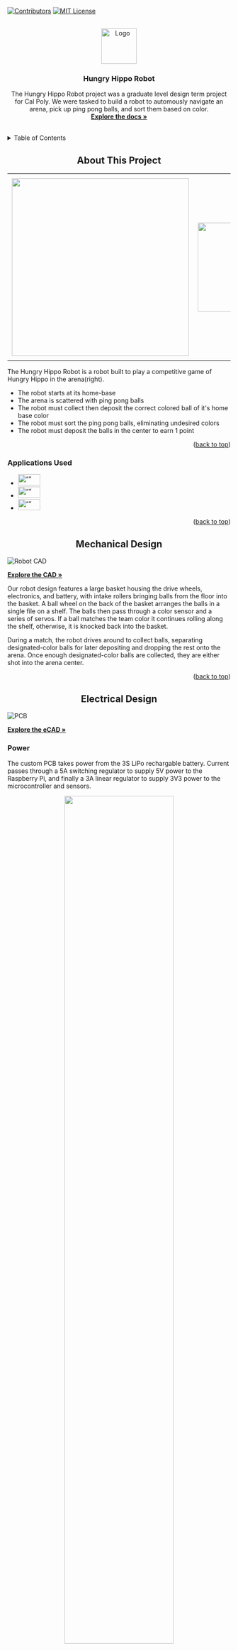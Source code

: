 <!-- Improved compatibility of back to top link: See: https://github.com/othneildrew/Best-README-Template/pull/73 -->
<a name="readme-top"></a>
<!--
*** Thanks for checking out the Best-README-Template. If you have a suggestion
*** that would make this better, please fork the repo and create a pull request
*** or simply open an issue with the tag "enhancement".
*** Don't forget to give the project a star!
*** Thanks again! Now go create something AMAZING! :D
-->



<!-- PROJECT SHIELDS -->
<!--
*** I'm using markdown "reference style" links for readability.
*** Reference links are enclosed in brackets [ ] instead of parentheses ( ).
*** See the bottom of this document for the declaration of the reference variables
*** for contributors-url, forks-url, etc. This is an optional, concise syntax you may use.
*** https://www.markdownguide.org/basic-syntax/#reference-style-links
-->
[![Contributors][contributors-shield]][contributors-url]
[![MIT License][license-shield]][license-url]


<!-- PROJECT LOGO -->
<br />
<div align="center">
  <a href="https://github.com/tommy20gun/Hungry-Hippo-Robot">
    <img src="images/logo.png" alt="Logo" width="80" height="80">
  </a>

<h3 align="center">Hungry Hippo Robot</h3>

  <p align="center">
    The Hungry Hippo Robot project was a graduate level design term project for Cal Poly. We were tasked to build a robot to automously navigate an arena, pick up ping pong balls, and sort them based on color.
    <br />
    <a href="https://github.com/tommy20gun/Hungry-Hippo-Robot"><strong>Explore the docs »</strong></a>
    <br />
    <br />
  </p>
</div>

<!-- TABLE OF CONTENTS -->
<details>
  <summary>Table of Contents</summary>
  <ol>
    <li>
      <a href="#about-the-project">About The Project</a>
      <ul>
        <li><a href="#Applications-used">Applications Used</a></li>
      </ul>
    </li>
    </li>
    <li><a href="#Mechanical-Design">Mechanical Design</a></li>
    <li><a href="#Electrical-Design">Electrical Design</a></li>
    <li><a href="#Software-Implementation">Software Implementation</a></li>
    <li><a href="#license">License</a></li>
    <li><a href="#contact">Contact</a></li>
    <li><a href="#acknowledgments">Acknowledgments</a></li>
  </ol>
</details>



<!-- ABOUT THE PROJECT -->
<h2 align="center">About This Project</h2>




<div id="image-table">
    <table>
	    <tr>
    	    <td style="padding:10px">
        	    <img src="images\robotworking.gif.gif" width="400"/>
      	    </td>
            <td style="padding:10px">
            	<img src="images\arena.PNG" width="200"/>
            </td>
        </tr>
    </table>
</div>
<!--![Product Name Screen Shot][coverpage]
![Product Name Screen Shot][back]-->



The Hungry Hippo Robot is a robot built to play a competitive game of Hungry Hippo in the arena(right). 
* The robot starts at its home-base
* The arena is scattered with ping pong balls
* The robot must collect then deposit the correct colored ball of it's home base color
* The robot must sort the ping pong balls, eliminating undesired colors
* The robot must deposit the balls in the center to earn 1 point





<p align="right">(<a href="#readme-top">back to top</a>)</p>



### Applications Used

* [<img src="images/stm32cubeIDE.PNG" alt= “” width="50" height="25">][STM32Cube-url]
*  [<img src="images/opencvlogo.PNG" alt= “” width="50" height="25">][OpenCV-url]
*  [<img src="images/raspberrypi.PNG" alt= “” width="50" height="25">][raspberrypi-url]
<p align="right">(<a href="#readme-top">back to top</a>)</p>

<!-- Mechanical Design -->
<h2 align="center">Mechanical Design</h2>




![Robot CAD][robot_cad]

<a href="https://drive.google.com/drive/folders/1YNU8u0PBZDRhuVai56NaG6UMePA88sIG?usp=sharing"><strong>Explore the CAD » </strong> </a>

Our robot design features a large basket housing the drive wheels, electronics, and battery, with intake rollers bringing balls from the floor into the basket. A ball wheel on the back of the basket arranges the balls in a single file on a shelf. The balls then pass through a color sensor and a series of servos. If a ball matches the team color it continues rolling along the shelf, otherwise, it is knocked back into the basket. 

During a match, the robot drives around to collect balls, separating designated-color balls for later depositing and dropping the rest onto the arena. Once enough designated-color balls are collected, they are either shot into the arena center.

<p align="right">(<a href="#readme-top">back to top</a>)</p>

<!-- Electronic Design -->
<h2 align="center">Electrical Design</h2>


![PCB][pcb]

<a href="https://github.com/tommy20gun/Hungry-Hippo-Robot"><strong>Explore the eCAD » </strong> </a>

### Power
The custom PCB takes power from the 3S LiPo rechargable battery. Current passes through a 5A switching regulator to supply 5V power to the Raspberry Pi, and finally a 3A linear regulator to supply 3V3 power to the microcontroller and sensors. 
<p align="center">
  <img src="images/robotback.jpg" alt="" width="70%" height="70%">
</p>

### Features
* 5 motor outputs
* 2 servo outputs
* 9 microcontroller header pins
* Hall sensor input
* UART6 communication with the ST Link
* UART 1 communication with the Raspberry Pi
* I2C line
* Many extra JST connectors for 3.3V, 5V, and 12V power. 
* Emergency 10 Headers for motor input only  



### Sensors

* The ambient light sensor using ADC
* The color sensor using I2C
* Hall sensor using GPIO Input
* Kill Switch using GPIO External Interrupt triggered by Raspberry Pi





<p align="right">(<a href="#readme-top">back to top</a>)</p>

<!-- Software Implementation -->
<h2 align="center">Software Implementation</h2>



### Achieving Wireless Communication

![wirelesscommunication][wirelesscom]

The robot connects to a computer in 3 steps. First, we use UART to connect a Raspberry Pi to the MCU. The Raspberry Pi hosts a server, which a computer, a camera, and the raspberry Pi itself can connect to. This enables communication between the computer running Python and the Robot. 


### STM32IDE - C++

The C++ code implements a finite state machine in the main loop with 4 states.

**State 0**: Start state. In this state, the robot does nothing except wait for a signal to start. A GPIO interrupt triggered by the Raspberry PI (triggered by the user) brings the state machine to state 1.

**State 1**: 

![robotstate1][robotstate1]

The robot looks for a ball and moves towards it if it finds one.

Here, the crux of the logic is inside the python scripts that were written for the robot. Here is where the UART1 Receive Interrupt is active. The robot will actively take motor duty cycle data given by the CPython program through UART1 to know how to drive itself. 

Code in C++ only contains checking on the ADC reading of the light sensor. If the light reading falls below a certain threshold, the state machine will move into state 2.

State 2:

![robotstate2][robotstate2]

The purpose of state 2 is to correct the robot if it runs out of the arena. The robot will move backwards in state 2. 

The light sensor has a threshold value of 400 units that, when the reading is below, will automatically trigger the robot into state 2. When the sensor is faced downward, the light value should only drop below 400 units when the robot moves outside of the arena. 


**State 3** 

<div id="image-table">
    <table>
	    <tr>
    	    <td style="padding:10px">
        	    <img src="images/colorsensor%20blue%20-%20Made%20with%20Clipchamp.gif" width="300"/>
      	    </td>
            <td style="padding:10px">
            	<img src="images/redball%20-%20Made%20with%20Clipchamp.gif" width="300"/>
            </td>
        </tr>
    </table>
</div>

Blue ping pong ball (left), Red Ping pong ball (right).

This is the ball sorting state. The color sensor is an I2C device that returns values of RGB based on what it sees. The determineColor() function selects the RGB value with the biggest magnitude and determines the ball’s color based on the color with the biggest signal. A blue ping pong ball will trigger the left servo. A red ping pong ball will trigger the right servo. A green ping pong ball resets the servos.  

*Due to time constraints, we were not able to fully implement this portion of the robot.



**State 4**

![pause][pause]

This is the Pause state. The sole purpose of this state is to act as the dead man’s switch. The code can be paused at any point in time where the user presses ‘Space Bar’ with the Python program opened. The computer would send an instruction to the Raspberry Pi that triggers a GPIO interrupt in the MCU to put the robot into its pause state. 


<p align="right">(<a href="#readme-top">back to top</a>)</p>

### Opencv Python

![opencvreactivemotorduty][opencvreactivemotorduty]


Within Cpython, the OpenCV Library is implemented. The order of logic is as follows. 

* The camera detects Ball and Cart objects and sets the robot to spin in a circle until the front of the robot faces the ball.

* When the robot faces the ball, then it will activate a proportional controller (P-controller) that drives it towards the ball to capture it.

* If there are no balls, the Python program will send an instruction to the Raspberry Pi to trigger an interrupt for the MCU to move the state machine into state 3.
 
* CPython is active at all times and sends motor duty cycle to the robot at all times, but the MCU only activates Python control in Robot's State 1.

<!-- LICENSE -->
## License

Distributed under the MIT License. See `LICENSE-MIT.txt` for more information.

<p align="right">(<a href="#readme-top">back to top</a>)</p>


<!-- CONTACT -->
## Contact

Tommy Xu tommy20gun00@gmail.com 

Ryan Ghosh rghosh776@gmail.com

Project Link: [https://github.com/tommy20gun/Hungry-Hippo-Robot](https://github.com/tommy20gun/Hungry-Hippo-Robot)

<p align="right">(<a href="#readme-top">back to top</a>)</p>



<!-- ACKNOWLEDGMENTS -->
## Acknowledgments
* Charlie Refvem: Prof. Mechanical Engineering
* [https://github.com/TemugeB/QR_code_orientation_OpenCV](https://github.com/TemugeB/QR_code_orientation_OpenCV)
* [https://realpython.com/python-sockets/](https://realpython.com/python-sockets/)
* [https://stackoverflow.com/questions/30032063/opencv-videocapture-lag-due-to-the-capture-buffer](https://stackoverflow.com/questions/30032063/opencv-videocapture-lag-due-to-the-capture-buffer)


<p align="right">(<a href="#readme-top">back to top</a>)</p>



<!-- MARKDOWN LINKS & IMAGES -->
<!-- https://www.markdownguide.org/basic-syntax/#reference-style-links -->
[contributors-shield]: https://img.shields.io/github/contributors/tommy20gun/Hungry-Hippo-Robot.svg?style=for-the-badge
[contributors-url]: https://github.com/tommy20gun/Hungry-Hippo-Robot/graphs/contributors
[license-shield]: https://img.shields.io/github/license/tommy20gun/Hungry-Hippo-Robot.svg?style=for-the-badge
[license-url]: https://github.com/tommy20gun/Hungry-Hippo-Robot/blob/master/LICENSE.txt
[product-screenshot]: images/screenshot.png
[robot_cad]: images/robot_cad.png
[pcb]: images/pcb.PNG
[STM32CubeIDE]:images/stm32cubeIDE.PNG
[STM32Cube-url]:https://www.st.com/en/development-tools/stm32cubeide.html
[OpenCV]:images/opencvlogo.PNG
[OpenCV-url]:https://opencv.org
[raspberrypi-url]:https://www.raspberrypi.com
[opencvdemo]:images/Opencvdemo.png
[coverpage]:images/coverpage.jpg
[robotstate1]:images/robotworking.gif.gif
[robotstate2]:images/robotstate2.gif.gif
[bluecolorball]:images/colorsensor%20blue%20-%20Made%20with%20Clipchamp.gif
[redcolorball]:images/redball%20-%20Made%20with%20Clipchamp.gif
[pause]:images/pause.gif
[arena]:images/arena.PNG
[back]:images/robotback.jpg
[wirelesscom]:images/wireless%20communication.PNG
[opencvcartdetection]:images/ball%20cart%20detection.gif
[opencvreactivemotorduty]:images/reactivemotorduty.gif